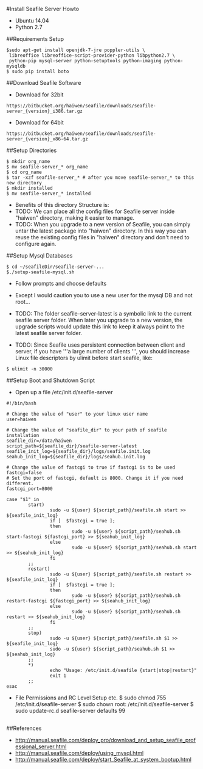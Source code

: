 #Install Seafile Server Howto
* Ubuntu 14.04
* Python 2.7

##Requirements Setup
```
$sudo apt-get install openjdk-7-jre poppler-utils \
 libreoffice libreoffice-script-provider-python libpython2.7 \
 python-pip mysql-server python-setuptools python-imaging python-mysqldb
$ sudo pip install boto
```
##Download Seafile Software
* Download for 32bit
```
https://bitbucket.org/haiwen/seafile/downloads/seafile-server_{version}_i386.tar.gz
```
* Download for 64bit
```
https://bitbucket.org/haiwen/seafile/downloads/seafile-server_{version}_x86-64.tar.gz
```

##Setup Directories
```
$ mkdir org_name
$ mv seafile-server_* org_name
$ cd org_name
$ tar -xzf seafile-server_* # after you move seafile-server_* to this new directory
$ mkdir installed
$ mv seafile-server_* installed
```
* Benefits of this directory Structure is:
 * TODO: We can place all the config files for Seafile server inside "haiwen" directory, making it easier to manage.
 * TODO: When you upgrade to a new version of Seafile, you can simply untar the latest package into "haiwen" directory. In this way you can reuse the existing config files in "haiwen" directory and don't need to configure again.

##Setup Mysql Databases
```
$ cd ~/seafileDir/seafile-server-...
$./setup-seafile-mysql.sh
```
* Follow prompts and choose defaults
 * Except I would caution you to use a new user for the mysql DB and not root...

* TODO: The folder seafile-server-latest is a symbolic link to the current seafile server folder. When later you upgrade to a new version, the upgrade scripts would update this link to keep it always point to the latest seafile server folder.
* TODO: Since Seafile uses persistent connection between client and server, if you have '''a large number of clients ''', you should increase Linux file descriptors by ulimit before start seafile, like:
```
$ ulimit -n 30000
```

##Setup Boot and Shutdown Script
* Open up a file /etc/init.d/seafile-server
```
#!/bin/bash

# Change the value of "user" to your linux user name
user=haiwen

# Change the value of "seafile_dir" to your path of seafile installation
seafile_dir=/data/haiwen
script_path=${seafile_dir}/seafile-server-latest
seafile_init_log=${seafile_dir}/logs/seafile.init.log
seahub_init_log=${seafile_dir}/logs/seahub.init.log

# Change the value of fastcgi to true if fastcgi is to be used
fastcgi=false
# Set the port of fastcgi, default is 8000. Change it if you need different.
fastcgi_port=8000

case "$1" in
        start)
                sudo -u ${user} ${script_path}/seafile.sh start >> ${seafile_init_log}
                if [  $fastcgi = true ];
                then
                        sudo -u ${user} ${script_path}/seahub.sh start-fastcgi ${fastcgi_port} >> ${seahub_init_log}
                else
                        sudo -u ${user} ${script_path}/seahub.sh start >> ${seahub_init_log}
                fi
        ;;
        restart)
                sudo -u ${user} ${script_path}/seafile.sh restart >> ${seafile_init_log}
                if [  $fastcgi = true ];
                then
                        sudo -u ${user} ${script_path}/seahub.sh restart-fastcgi ${fastcgi_port} >> ${seahub_init_log}
                else
                        sudo -u ${user} ${script_path}/seahub.sh restart >> ${seahub_init_log}
                fi
        ;;
        stop)
                sudo -u ${user} ${script_path}/seafile.sh $1 >> ${seafile_init_log}
                sudo -u ${user} ${script_path}/seahub.sh $1 >> ${seahub_init_log}
        ;;
        *)
                echo "Usage: /etc/init.d/seafile {start|stop|restart}"
                exit 1
        ;;
esac
```
* File Permissions and RC Level Setup etc.
$ sudo chmod 755 /etc/init.d/seafile-server
$ sudo chown root: /etc/init.d/seafile-server
$ sudo update-rc.d seafile-server defaults 99
##

##References
* http://manual.seafile.com/deploy_pro/download_and_setup_seafile_professional_server.html
* http://manual.seafile.com/deploy/using_mysql.html
* http://manual.seafile.com/deploy/start_Seafile_at_system_bootup.html
